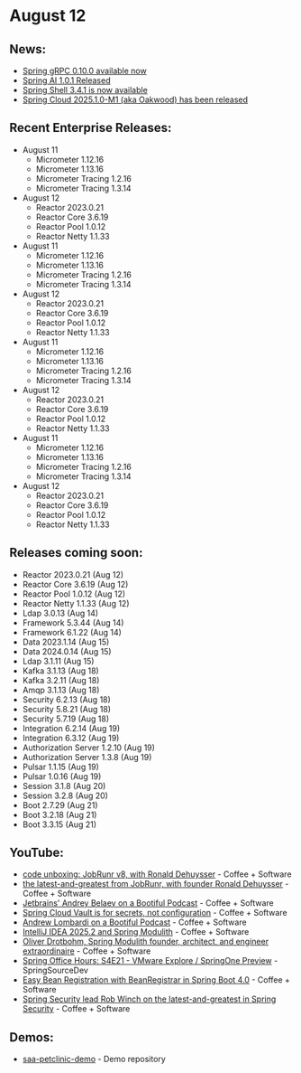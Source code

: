 # August 12

## News:

- [Spring gRPC 0.10.0 available now](https://spring.io/blog/2025/08/11/spring-grpc-0-10-0-available-now)
- [Spring AI 1.0.1 Released](https://spring.io/blog/2025/08/08/spring-ai-1)
- [Spring Shell 3.4.1 is now available](https://spring.io/blog/2025/08/04/spring-shell-3-4-1-available)
- [Spring Cloud 2025.1.0-M1 (aka Oakwood) has been released](https://spring.io/blog/2025/07/31/spring-cloud-2025-1-0-M1-aka-oakwood-has-been-released)

## Recent Enterprise Releases:

- August 11
  - Micrometer 1.12.16
  - Micrometer 1.13.16
  - Micrometer Tracing 1.2.16
  - Micrometer Tracing 1.3.14
- August 12
  - Reactor 2023.0.21
  - Reactor Core 3.6.19
  - Reactor Pool 1.0.12
  - Reactor Netty 1.1.33
- August 11
  - Micrometer 1.12.16
  - Micrometer 1.13.16
  - Micrometer Tracing 1.2.16
  - Micrometer Tracing 1.3.14
- August 12
  - Reactor 2023.0.21
  - Reactor Core 3.6.19
  - Reactor Pool 1.0.12
  - Reactor Netty 1.1.33
- August 11
  - Micrometer 1.12.16
  - Micrometer 1.13.16
  - Micrometer Tracing 1.2.16
  - Micrometer Tracing 1.3.14
- August 12
  - Reactor 2023.0.21
  - Reactor Core 3.6.19
  - Reactor Pool 1.0.12
  - Reactor Netty 1.1.33
- August 11
  - Micrometer 1.12.16
  - Micrometer 1.13.16
  - Micrometer Tracing 1.2.16
  - Micrometer Tracing 1.3.14
- August 12
  - Reactor 2023.0.21
  - Reactor Core 3.6.19
  - Reactor Pool 1.0.12
  - Reactor Netty 1.1.33

## Releases coming soon:

- Reactor 2023.0.21 (Aug 12)
- Reactor Core 3.6.19 (Aug 12)
- Reactor Pool 1.0.12 (Aug 12)
- Reactor Netty 1.1.33 (Aug 12)
- Ldap 3.0.13 (Aug 14)
- Framework 5.3.44 (Aug 14)
- Framework 6.1.22 (Aug 14)
- Data 2023.1.14 (Aug 15)
- Data 2024.0.14 (Aug 15)
- Ldap 3.1.11 (Aug 15)
- Kafka 3.1.13 (Aug 18)
- Kafka 3.2.11 (Aug 18)
- Amqp 3.1.13 (Aug 18)
- Security 6.2.13 (Aug 18)
- Security 5.8.21 (Aug 18)
- Security 5.7.19 (Aug 18)
- Integration 6.2.14 (Aug 19)
- Integration 6.3.12 (Aug 19)
- Authorization Server 1.2.10 (Aug 19)
- Authorization Server 1.3.8 (Aug 19)
- Pulsar 1.1.15 (Aug 19)
- Pulsar 1.0.16 (Aug 19)
- Session 3.1.8 (Aug 20)
- Session 3.2.8 (Aug 20)
- Boot 2.7.29 (Aug 21)
- Boot 3.2.18 (Aug 21)
- Boot 3.3.15 (Aug 21)

## YouTube:

- [code unboxing: JobRunr v8, with Ronald Dehuysser](https://www.youtube.com/watch?v=IdSf6dCkF20) - Coffee + Software
- [the latest-and-greatest from JobRunr, with founder Ronald Dehuysser](https://www.youtube.com/watch?v=qd9GzmDDsYo) - Coffee + Software
- [Jetbrains' Andrey Belaev on a Bootiful Podcast](https://www.youtube.com/watch?v=ES-uxV1zNok) - Coffee + Software
- [Spring Cloud Vault is for secrets, not configuration](https://www.youtube.com/watch?v=3bpO_iqRX_k) - Coffee + Software
- [Andrew Lombardi on a Bootiful Podcast](https://www.youtube.com/watch?v=xDdKVYRv12w) - Coffee + Software
- [IntelliJ IDEA 2025.2 and Spring Modulith](https://www.youtube.com/watch?v=fGExm_Rlees) - Coffee + Software
- [Oliver Drotbohm, Spring Modulith founder, architect, and engineer extraordinaire](https://www.youtube.com/watch?v=WZS2m23EESs) - Coffee + Software
- [Spring Office Hours: S4E21 - VMware Explore / SpringOne Preview](https://www.youtube.com/watch?v=XIqhRfgVRfk) - SpringSourceDev
- [Easy Bean Registration with BeanRegistrar in Spring Boot 4.0](https://www.youtube.com/watch?v=Wxd_FvEDe0Q) - Coffee + Software
- [Spring Security lead Rob Winch on the latest-and-greatest in Spring Security](https://www.youtube.com/watch?v=tvQF0SJL34s) - Coffee + Software

## Demos:

- [saa-petclinic-demo](https://github.com/dashaun-tanzu/saa-petclinic-demo) - Demo repository